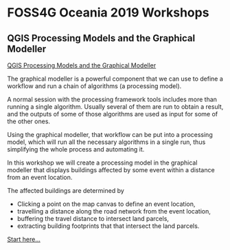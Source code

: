 # FOSS4G Oceania 2019 Workshops

## QGIS Processing Models and the Graphical Modeller
[QGIS Processing Models and the Graphical Modeller](../master/QGIS-Processing-Models-and-the-Graphical-Modeller.md)

The graphical modeller is a powerful component that we can use to define a workflow and run a chain of algorithms (a processing model).

A normal session with the processing framework tools includes more than running a single algorithm. Usually several of them are run to obtain a result, and the outputs of some of those algorithms are used as input for some of the other ones.

Using the graphical modeller, that workflow can be put into a processing model, which will run all the necessary algorithms in a single run, thus simplifying the whole process and automating it.


In this workshop we will create a processing model in the graphical modeller that displays buildings affected by some event within a distance from an event location.  

The affected buildings are determined by 
* Clicking a point on the map canvas to define an event location,
* travelling a distance along the road network from the event location, 
* buffering the travel distance to intersect land parcels, 
* extracting building footprints that that intersect the land parcels.


[Start here...](../master/QGIS-Processing-Models-and-the-Graphical-Modeller.md)
